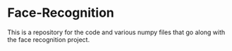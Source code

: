 # Face-Recognition
This is a repository for the code and various numpy files that go along with the face recognition project. 

